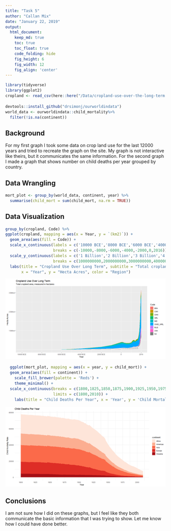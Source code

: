 ```yaml
---
title: "Task 5"
author: "Callan Mix"
date: "January 22, 2019"
output:
  html_document:  
    keep_md: true
    toc: true
    toc_float: true
    code_folding: hide
    fig_height: 6
    fig_width: 12
    fig_align: 'center'
---
```







```r
library(tidyverse)
library(ggplot2)
cropland <- read_csv(here::here("/Data/cropland-use-over-the-long-term.csv"))

devtools::install_github("drsimonj/ourworldindata")
world_data <- ourworldindata::child_mortality%>%
  filter(!is.na(continent))
```

## Background

For my first graph I took some data on crop land use for the last 12000 years and tried to recreate the graph on the site. My graph is not interactive like theirs, but it communicates the same information. For the second graph I made a graph that shows number on child deaths per year grouped by country. 

## Data Wrangling


```r
mort_plot <- group_by(world_data, continent, year) %>% 
  summarise(child_mort = sum(child_mort, na.rm = TRUE))
```

## Data Visualization


```r
group_by(cropland, Code) %>% 
ggplot(cropland, mapping = aes(x = Year, y = `(km2)`)) +
  geom_area(aes(fill = Code)) +
  scale_x_continuous(labels = c('10000 BCE','8000 BCE','6000 BCE','4000 BCE','2000 BCE','0','2016'),
                     breaks = c(-10000,-8000,-6000,-4000,-2000,0,2016)) +
  scale_y_continuous(labels = c('1 Billion','2 Billion','3 Billion','4 Billion'),
                     breaks = c(1000000000,2000000000,3000000000,4000000000)) +
  labs(title = "Cropland Use Over Long Term", subtitle = "Total cropland area, measured in hectares",
       x = "Year", y = "Hecta Acres", color = "Region")
```

![](Task_5_rmd_files/figure-html/plot_data-1.png)<!-- -->

```r
  ggplot(mort_plot, mapping = aes(x = year, y = child_mort)) +
  geom_area(aes(fill = continent)) +
    scale_fill_brewer(palette = 'Reds') +
    theme_minimal() +
  scale_x_continuous(breaks = c(1800,1825,1850,1875,1900,1925,1950,1975,2000),
                     limits = c(1800,2010)) +
    labs(title = "Child Deaths Per Year", x = 'Year', y = 'Child Mortality Rate', color = 'Continent')
```

![](Task_5_rmd_files/figure-html/plot_data2-1.png)<!-- -->
## Conclusions

I am not sure how I did on these graphs, but I feel like they both communicate the basic information that I was trying to show. Let me know how I could have done better. 
